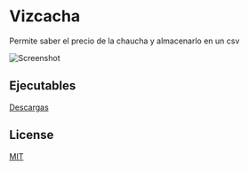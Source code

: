# Vizcacha
Permite saber el precio de la chaucha y almacenarlo en un csv

![Screenshot](https://user-images.githubusercontent.com/292738/36217450-38e4c6a4-1190-11e8-8e65-2d462a1f98fa.png)

## Ejecutables
[Descargas](https://github.com/proyecto-chaucha/vizcacha/releases)

## License

[MIT](LICENSE.md)

